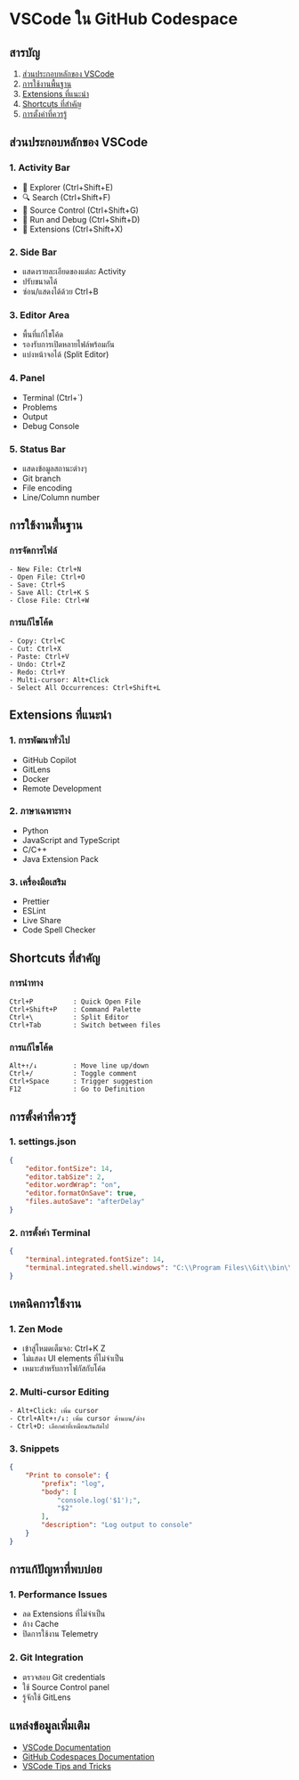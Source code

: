 # VSCode ใน GitHub Codespace

## สารบัญ
1. [ส่วนประกอบหลักของ VSCode](#สวนประกอบหลกของ-vscode)
2. [การใช้งานพื้นฐาน](#การใชงานพนฐาน)
3. [Extensions ที่แนะนำ](#extensions-ทแนะนำ)
4. [Shortcuts ที่สำคัญ](#shortcuts-ทสำคญ)
5. [การตั้งค่าที่ควรรู้](#การตงคาทควรร)

## ส่วนประกอบหลักของ VSCode

### 1. Activity Bar
- 📁 Explorer (Ctrl+Shift+E)
- 🔍 Search (Ctrl+Shift+F)
- 🔄 Source Control (Ctrl+Shift+G)
- 🐞 Run and Debug (Ctrl+Shift+D)
- 🧩 Extensions (Ctrl+Shift+X)

### 2. Side Bar
- แสดงรายละเอียดของแต่ละ Activity
- ปรับขนาดได้
- ซ่อน/แสดงได้ด้วย Ctrl+B

### 3. Editor Area
- พื้นที่แก้ไขโค้ด
- รองรับการเปิดหลายไฟล์พร้อมกัน
- แบ่งหน้าจอได้ (Split Editor)

### 4. Panel
- Terminal (Ctrl+`)
- Problems
- Output
- Debug Console

### 5. Status Bar
- แสดงข้อมูลสถานะต่างๆ
- Git branch
- File encoding
- Line/Column number

## การใช้งานพื้นฐาน

### การจัดการไฟล์
```plaintext
- New File: Ctrl+N
- Open File: Ctrl+O
- Save: Ctrl+S
- Save All: Ctrl+K S
- Close File: Ctrl+W
```

### การแก้ไขโค้ด
```plaintext
- Copy: Ctrl+C
- Cut: Ctrl+X
- Paste: Ctrl+V
- Undo: Ctrl+Z
- Redo: Ctrl+Y
- Multi-cursor: Alt+Click
- Select All Occurrences: Ctrl+Shift+L
```

## Extensions ที่แนะนำ

### 1. การพัฒนาทั่วไป
- GitHub Copilot
- GitLens
- Docker
- Remote Development

### 2. ภาษาเฉพาะทาง
- Python
- JavaScript and TypeScript
- C/C++
- Java Extension Pack

### 3. เครื่องมือเสริม
- Prettier
- ESLint
- Live Share
- Code Spell Checker

## Shortcuts ที่สำคัญ

### การนำทาง
```plaintext
Ctrl+P          : Quick Open File
Ctrl+Shift+P    : Command Palette
Ctrl+\          : Split Editor
Ctrl+Tab        : Switch between files
```

### การแก้ไขโค้ด
```plaintext
Alt+↑/↓         : Move line up/down
Ctrl+/          : Toggle comment
Ctrl+Space      : Trigger suggestion
F12             : Go to Definition
```

## การตั้งค่าที่ควรรู้

### 1. settings.json
```json
{
    "editor.fontSize": 14,
    "editor.tabSize": 2,
    "editor.wordWrap": "on",
    "editor.formatOnSave": true,
    "files.autoSave": "afterDelay"
}
```

### 2. การตั้งค่า Terminal
```json
{
    "terminal.integrated.fontSize": 14,
    "terminal.integrated.shell.windows": "C:\\Program Files\\Git\\bin\\bash.exe"
}
```

## เทคนิคการใช้งาน

### 1. Zen Mode
- เข้าสู่โหมดเต็มจอ: Ctrl+K Z
- ไม่แสดง UI elements ที่ไม่จำเป็น
- เหมาะสำหรับการโฟกัสกับโค้ด

### 2. Multi-cursor Editing
```plaintext
- Alt+Click: เพิ่ม cursor
- Ctrl+Alt+↑/↓: เพิ่ม cursor ด้านบน/ล่าง
- Ctrl+D: เลือกคำที่เหมือนกันถัดไป
```

### 3. Snippets
```json
{
    "Print to console": {
        "prefix": "log",
        "body": [
            "console.log('$1');",
            "$2"
        ],
        "description": "Log output to console"
    }
}
```

## การแก้ปัญหาที่พบบ่อย

### 1. Performance Issues
- ลด Extensions ที่ไม่จำเป็น
- ล้าง Cache
- ปิดการใช้งาน Telemetry

### 2. Git Integration
- ตรวจสอบ Git credentials
- ใช้ Source Control panel
- รู้จักใช้ GitLens

## แหล่งข้อมูลเพิ่มเติม
- [VSCode Documentation](https://code.visualstudio.com/docs)
- [GitHub Codespaces Documentation](https://docs.github.com/en/codespaces)
- [VSCode Tips and Tricks](https://code.visualstudio.com/docs/getstarted/tips-and-tricks)